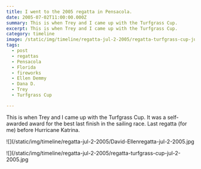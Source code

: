 ```yaml
---
title: I went to the 2005 regatta in Pensacola.
date: 2005-07-02T11:00:00.000Z
summary: This is when Trey and I came up with the Turfgrass Cup.
excerpt: This is when Trey and I came up with the Turfgrass Cup.
category: timeline
image: /static/img/timeline/regatta-jul-2-2005/regatta-turfgrass-cup-jul-2-2005.jpg
tags:
  - post 
  - regattas
  - Pensacola
  - Florida
  - fireworks
  - Ellen Demmy
  - Dana D.
  - Trey
  - Turfgrass Cup

---
```


This is when Trey and I came up with the Turfgrass Cup. It was a self-awarded award for the best last finish in the sailing race. Last regatta (for me) before Hurricane Katrina.

![](/static/img/timeline/regatta-jul-2-2005/David-Ellenregatta-jul-2-2005.jpg

![](/static/img/timeline/regatta-jul-2-2005/regatta-turfgrass-cup-jul-2-2005.jpg

